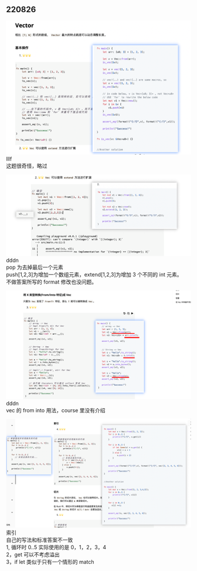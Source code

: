 ## 220826

![](./img/2022-08-26-16-51-33.png)  
lllf  
这题很奇怪，略过

![](./img/2022-08-26-17-04-10.png)  
dddn  
pop 为去掉最后一个元素  
push[1,2,3]为增加一个数组元素，extend[1,2,3]为增加 3 个不同的 int 元素。  
不做答案所写的 format 修改也没问题。

![](./img/2022-08-26-17-16-50.png)  
dddn  
vec 的 from into 用法，course 里没有介绍

![](./img/2022-08-26-17-49-53.png)
索引  
自己的写法和标准答案不一致  
1, 循环时 0..5 实际使用的是 0，1，2，3，4  
2，get 可以不考虑溢出  
3，if let 类似于只有一个情形的 match
